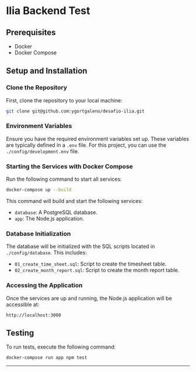 # Ilia Backend Test

## Prerequisites
- Docker
- Docker Compose

## Setup and Installation

### Clone the Repository
First, clone the repository to your local machine:
```bash
git clone git@github.com:ygortgaleno/desafio-ilia.git
```

### Environment Variables
Ensure you have the required environment variables set up. These variables are typically defined in a `.env` file. For this project, you can use the `./config/development.env` file.

### Starting the Services with Docker Compose
Run the following command to start all services:
```bash
docker-compose up --build
```

This command will build and start the following services:
- `database`: A PostgreSQL database.
- `app`: The Node.js application.

### Database Initialization
The database will be initialized with the SQL scripts located in `./config/database`. This includes:
- `01_create_time_sheet.sql`: Script to create the timesheet table.
- `02_create_month_report.sql`: Script to create the month report table.

### Accessing the Application
Once the services are up and running, the Node.js application will be accessible at:
```
http://localhost:3000
```

## Testing
To run tests, execute the following command:
```bash
docker-compose run app npm test
```

---
